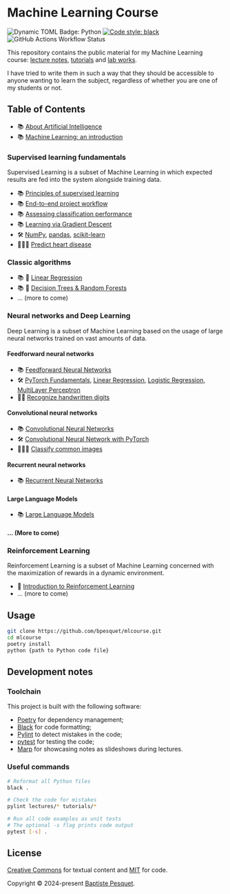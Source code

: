 # Machine Learning Course

![Dynamic TOML Badge: Python](https://img.shields.io/badge/dynamic/toml?url=https%3A%2F%2Fraw.githubusercontent.com%2Fbpesquet%2Fmlcourse%2Frefs%2Fheads%2Fmain%2Fpyproject.toml&query=%24.tool.poetry.dependencies.python&logo=python&logoColor=white&logoSize=auto&label=Python&labelColor=%233776AB&color=black)
[![Code style: black](https://img.shields.io/badge/code%20style-black-000000.svg)](https://github.com/psf/black)
![GitHub Actions Workflow Status](https://img.shields.io/github/actions/workflow/status/bpesquet/mlcourse/ci.yaml)

This repository contains the public material for my Machine Learning course: [lecture notes](lectures/), [tutorials](tutorials/) and [lab works](labs/).

I have tried to write them in such a way that they should be accessible to anyone wanting to learn the subject, regardless of whether you are one of my students or not.

## Table of Contents

- 📚 [About Artificial Intelligence](lectures/about_ai/)
- 📚 [Machine Learning: an introduction](lectures/ml_introduction/)

### Supervised learning fundamentals

Supervised Learning is a subset of Machine Learning in which expected results are fed into the system alongside training data.

- 📚 [Principles of supervised learning](lectures/supervised_learning_principles/)
- 📚 [End-to-end project workflow](lectures/project_workflow/)
- 📚 [Assessing classification performance](lectures/classification_performance/)
- 📚 [Learning via Gradient Descent](lectures/gradient_descent/)
- 🛠️ [NumPy](tutorials/numpy/), [pandas](tutorials/pandas/), [scikit-learn](tutorials/scikit-learn/)
- 👩🏽‍💻 [Predict heart disease](labs/predict_heart_disease/)

### Classic algorithms

- 📚 🚧 [Linear Regression](lectures/linear_regression/)
- 📚 🚧 [Decision Trees & Random Forests](lectures/decision_trees_random_forests/)
- ... (more to come)

### Neural networks and Deep Learning

Deep Learning is a subset of Machine Learning based on the usage of large neural networks trained on vast amounts of data.

#### Feedforward neural networks

- 📚 [Feedforward Neural Networks](lectures/feedforward_neural_networks/)
- 🛠️ [PyTorch Fundamentals](https://github.com/bpesquet/pytorch-tutorial/tree/main/pytorch_tutorial/fundamentals), [Linear Regression](https://github.com/bpesquet/pytorch-tutorial/tree/main/pytorch_tutorial/linear_regression), [Logistic Regression](https://github.com/bpesquet/pytorch-tutorial/tree/main/pytorch_tutorial/logistic_regression), [MultiLayer Perceptron](https://github.com/bpesquet/pytorch-tutorial/tree/main/pytorch_tutorial/multilayer_perceptron)
- 👨‍💻 [Recognize handwritten digits](labs/recognize_handwritten_digits/)

#### Convolutional neural networks

- 📚 [Convolutional Neural Networks](lectures/convolutional_neural_networks/)
- 🛠️ [Convolutional Neural Network with PyTorch](https://github.com/bpesquet/pytorch-tutorial/tree/main/pytorch_tutorial/convolutional_neural_network)
- 👩🏼‍💻 [Classify common images](labs/classify_common_images/)

#### Recurrent neural networks

- 📚 [Recurrent Neural Networks](lectures/recurrent_neural_networks/)

#### Large Language Models

- 📚 [Large Language Models](lectures/large_language_models/)

#### ... (More to come)

### Reinforcement Learning

Reinforcement Learning is a subset of Machine Learning concerned with the maximization of rewards in a dynamic environment.

- 🚧 [Introduction to Reinforcement Learning](lectures/rl_introduction/)
- ... (more to come)

## Usage

```bash
git clone https://github.com/bpesquet/mlcourse.git
cd mlcourse
poetry install
python {path to Python code file}
```

## Development notes

### Toolchain

This project is built with the following software:

- [Poetry](https://python-poetry.org/) for dependency management;
- [Black](https://github.com/psf/black) for code formatting;
- [Pylint](https://github.com/pylint-dev/pylint) to detect mistakes in the code;
- [pytest](https://docs.pytest.org) for testing the code;
- [Marp](https://marp.app/) for showcasing notes as slideshows during lectures.

### Useful commands

```bash
# Reformat all Python files
black .

# Check the code for mistakes
pylint lectures/* tutorials/*

# Run all code examples as unit tests
# The optional -s flag prints code output
pytest [-s] .
```

## License

[Creative Commons](LICENSE) for textual content and [MIT](CODE_LICENSE) for code.

Copyright © 2024-present [Baptiste Pesquet](https://bpesquet.fr).
